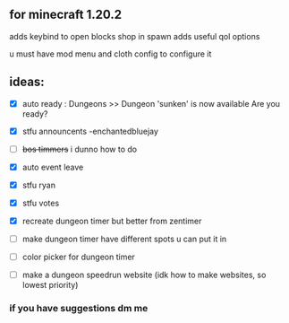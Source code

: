 ## for minecraft 1.20.2

adds keybind to open blocks shop in spawn
adds useful qol options

u must have mod menu and cloth config to configure it

## ideas:
- [x] auto ready : Dungeons >> Dungeon 'sunken' is now available Are you ready?

- [x] stfu announcents -enchantedbluejay

- [ ] ~~bos timmers~~ i dunno how to do

- [x] auto event leave

- [x] stfu ryan

- [x] stfu votes

- [x] recreate dungeon timer but better from zentimer
 - [ ] make dungeon timer have different spots u can put it in
 - [ ] color picker for dungeon timer
 - [ ] make a dungeon speedrun website (idk how to make websites, so lowest priority) 

### if you have suggestions dm me

